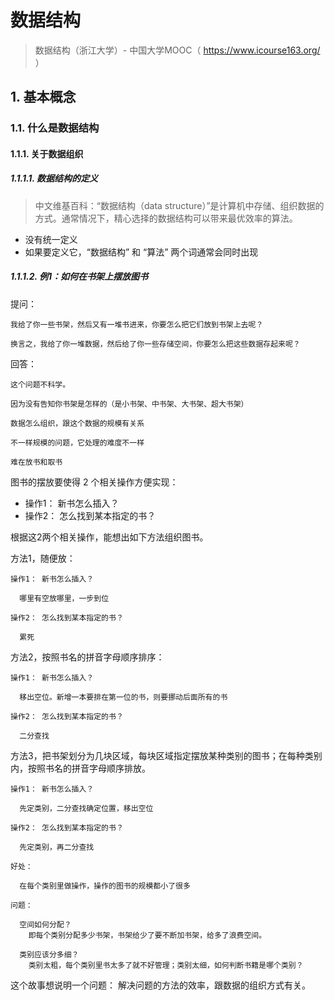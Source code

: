 # 数据结构

>数据结构（浙江大学）- 中国大学MOOC（ https://www.icourse163.org/ ）

## 1. 基本概念

### 1.1. 什么是数据结构

#### 1.1.1. 关于数据组织

##### 1.1.1.1. 数据结构的定义

>中文维基百科：“数据结构（data structure）”是计算机中存储、组织数据的方式。通常情况下，精心选择的数据结构可以带来最优效率的算法。

* 没有统一定义
* 如果要定义它，“数据结构” 和 “算法” 两个词通常会同时出现

##### 1.1.1.2. 例1：如何在书架上摆放图书

提问：

```text
我给了你一些书架，然后又有一堆书进来，你要怎么把它们放到书架上去呢？

换言之，我给了你一堆数据，然后给了你一些存储空间，你要怎么把这些数据存起来呢？
```

回答：

```text
这个问题不科学。

因为没有告知你书架是怎样的（是小书架、中书架、大书架、超大书架）

数据怎么组织，跟这个数据的规模有关系

不一样规模的问题，它处理的难度不一样

难在放书和取书
```

图书的摆放要使得 2 个相关操作方便实现：

* 操作1： 新书怎么插入？
* 操作2： 怎么找到某本指定的书？

根据这2两个相关操作，能想出如下方法组织图书。

方法1，随便放：

```text
操作1： 新书怎么插入？

  哪里有空放哪里，一步到位

操作2： 怎么找到某本指定的书？

  累死
```

方法2，按照书名的拼音字母顺序排序：

```text
操作1： 新书怎么插入？

  移出空位。新增一本要排在第一位的书，则要挪动后面所有的书

操作2： 怎么找到某本指定的书？

  二分查找
```

方法3，把书架划分为几块区域，每块区域指定摆放某种类别的图书；在每种类别内，按照书名的拼音字母顺序排放。

```text
操作1： 新书怎么插入？

  先定类别，二分查找确定位置，移出空位

操作2： 怎么找到某本指定的书？

  先定类别，再二分查找

好处：

  在每个类别里做操作，操作的图书的规模都小了很多

问题：

  空间如何分配？ 
    即每个类别分配多少书架，书架给少了要不断加书架，给多了浪费空间。

  类别应该分多细？ 
    类别太粗，每个类别里书太多了就不好管理；类别太细，如何判断书籍是哪个类别？
```

这个故事想说明一个问题： 解决问题的方法的效率，跟数据的组织方式有关。